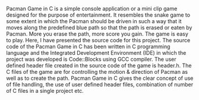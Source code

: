 Pacman Game in C is a simple console application or a mini clip game designed for the purpose of entertainment. It resembles the snake game to some extent in which the Pacman should be driven in such a way that it moves along the predefined blue path so that the path is erased or eaten by Pacman. More you erase the path, more score you gain. The game is easy to play. Here, I have presented the source code for this project.
The source code of the Pacman Game in C has been written in C programming language and the Integrated Development Environment (IDE) in which the project was developed is Code::Blocks using GCC compiler.
The user defined header file created in the source code of the game is header.h. The C files of the game are for controlling the motion & direction of Pacman as well as to create the path. Pacman Game in C gives the clear concept of use of file handling, the use of user defined header files, combination of number of C files in a single project etc.

